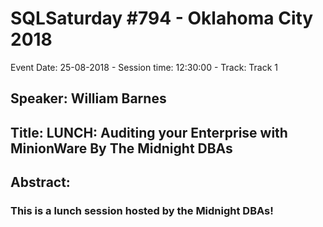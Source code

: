 # SQLSaturday #794 - Oklahoma City 2018
Event Date: 25-08-2018 - Session time: 12:30:00 - Track: Track 1
## Speaker: William Barnes
## Title: LUNCH: Auditing your Enterprise with MinionWare By The Midnight DBAs
## Abstract:
### This is a lunch session hosted by the Midnight DBAs!
